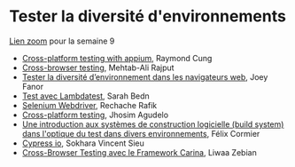 # Tester la diversité d'environnements 

[Lien zoom](https://umontreal.zoom.us/j/86197287724?pwd=r4HQGELSeHRib8NGZua4BnB8Asiulj.1) pour la semaine 9

- [Cross-platform testing with appium](https://github.com/umontreal-diro/IFT3913/tree/main/presentations/Semaine9/Raymond%20Cung), Raymond Cung
- [Cross-browser testing](https://github.com/umontreal-diro/IFT3913/tree/main/presentations/Semaine9/MehtabAliRajput), Mehtab-Ali Rajput
- [Tester la diversité d’environnement dans les navigateurs web](https://github.com/umontreal-diro/IFT3913/tree/main/presentations/Semaine9/JoeyFanor), Joey Fanor 
- [Test avec Lambdatest](https://github.com/umontreal-diro/IFT3913/tree/main/presentations/Semaine9/SarahBedn), Sarah Bedn
- [Selenium Webdriver](https://github.com/umontreal-diro/IFT3913/tree/main/presentations/Semaine9/RechacheRafik), Rechache Rafik
- [Cross-platform testing](https://github.com/umontreal-diro/IFT3913/tree/main/presentations/Semaine9/JhosimAgudelo), Jhosim Agudelo
- [Une introduction aux systèmes de construction logicielle (build system) dans l'optique du test dans divers environnements](https://github.com/umontreal-diro/IFT3913/tree/main/presentations/Semaine9/FelixCormier), Félix Cormier
- [Cypress io](https://github.com/umontreal-diro/IFT3913/tree/main/presentations/Semaine9/SokharaVincentSieu), Sokhara Vincent Sieu
- [Cross-Browser Testing avec le Framework Carina](https://github.com/umontreal-diro/IFT3913/tree/main/presentations/Semaine9/LiwaaZebian), Liwaa Zebian
